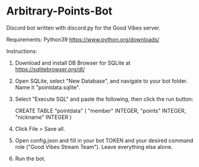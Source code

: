 # Arbitrary-Points-Bot
Discord bot written with discord.py for the Good Vibes server.

Requirements: Python39 https://www.python.org/downloads/

Instructions:
1. Download and install DB Browser for SQLite at https://sqlitebrowser.org/dl/
2. Open SQLite, select "New Database", and navigate to your bot folder. Name it "pointdata.sqlite".
3. Select "Execute SQL" and paste the following, then click the run button:

    CREATE TABLE "pointdata" (
	    "member"	INTEGER,
	    "points"	INTEGER,
	    "nickname"	INTEGER
    )

4. Click File > Save all. 
5. Open config.json and fill in your bot TOKEN and your desired command role ("Good Vibes Stream Team"). Leave everything else alone.
6. Run the bot.
